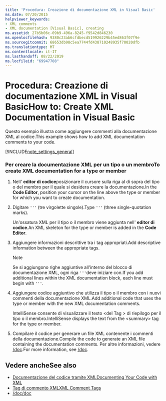 ```yaml
---
title: 'Procedura: Creazione di documentazione XML in Visual Basic'
ms.date: 07/20/2015
helpviewer_keywords:
- XML comments
- XML documentation [Visual Basic], creating
ms.assetid: 27b5b06c-09b9-496a-8245-f9542d846230
ms.openlocfilehash: 9380c23ab6cfdbecd519926229b45ed863f07f9e
ms.sourcegitcommit: 68653db98c5ea7744fd438710248935f70020dfb
ms.translationtype: MT
ms.contentlocale: it-IT
ms.lasthandoff: 08/22/2019
ms.locfileid: "69947708"
---
```

# <a name="how-to-create-xml-documentation-in-visual-basic"></a><span data-ttu-id="0df2f-102">Procedura: Creazione di documentazione XML in Visual Basic</span><span class="sxs-lookup"><span data-stu-id="0df2f-102">How to: Create XML Documentation in Visual Basic</span></span>
<span data-ttu-id="0df2f-103">Questo esempio illustra come aggiungere commenti alla documentazione XML al codice.</span><span class="sxs-lookup"><span data-stu-id="0df2f-103">This example shows how to add XML documentation comments to your code.</span></span>  
  
[!INCLUDE[note_settings_general](~/includes/note-settings-general-md.md)]  
  
### <a name="to-create-xml-documentation-for-a-type-or-member"></a><span data-ttu-id="0df2f-104">Per creare la documentazione XML per un tipo o un membro</span><span class="sxs-lookup"><span data-stu-id="0df2f-104">To create XML documentation for a type or member</span></span>  
  
1. <span data-ttu-id="0df2f-105">Nell' **editor di codice**posizionare il cursore sulla riga al di sopra del tipo o del membro per il quale si desidera creare la documentazione.</span><span class="sxs-lookup"><span data-stu-id="0df2f-105">In the **Code Editor**, position your cursor on the line above the type or member for which you want to create documentation.</span></span>  
  
2. <span data-ttu-id="0df2f-106">Digitare `'''` (tre virgolette singole).</span><span class="sxs-lookup"><span data-stu-id="0df2f-106">Type `'''` (three single-quotation marks).</span></span>  
  
     <span data-ttu-id="0df2f-107">Un'ossatura XML per il tipo o il membro viene aggiunta nell' **editor di codice**.</span><span class="sxs-lookup"><span data-stu-id="0df2f-107">An XML skeleton for the type or member is added in the **Code Editor**.</span></span>  
  
3. <span data-ttu-id="0df2f-108">Aggiungere informazioni descrittive tra i tag appropriati.</span><span class="sxs-lookup"><span data-stu-id="0df2f-108">Add descriptive information between the appropriate tags.</span></span>  
  
    > [!NOTE]
    > <span data-ttu-id="0df2f-109">Se si aggiungono righe aggiuntive all'interno del blocco di documentazione XML, ogni riga `'''`deve iniziare con.</span><span class="sxs-lookup"><span data-stu-id="0df2f-109">If you add additional lines within the XML documentation block, each line must begin with `'''`.</span></span>  
  
4. <span data-ttu-id="0df2f-110">Aggiungere codice aggiuntivo che utilizza il tipo o il membro con i nuovi commenti della documentazione XML.</span><span class="sxs-lookup"><span data-stu-id="0df2f-110">Add additional code that uses the type or member with the new XML documentation comments.</span></span>  
  
     <span data-ttu-id="0df2f-111">IntelliSense consente di visualizzare il testo \<del Tag > di riepilogo per il tipo o il membro.</span><span class="sxs-lookup"><span data-stu-id="0df2f-111">IntelliSense displays the text from the \<summary> tag for the type or member.</span></span>  
  
5. <span data-ttu-id="0df2f-112">Compilare il codice per generare un file XML contenente i commenti della documentazione.</span><span class="sxs-lookup"><span data-stu-id="0df2f-112">Compile the code to generate an XML file containing the documentation comments.</span></span> <span data-ttu-id="0df2f-113">Per altre informazioni, vedere [/doc](../../../visual-basic/reference/command-line-compiler/doc.md).</span><span class="sxs-lookup"><span data-stu-id="0df2f-113">For more information, see [/doc](../../../visual-basic/reference/command-line-compiler/doc.md).</span></span>  
  
## <a name="see-also"></a><span data-ttu-id="0df2f-114">Vedere anche</span><span class="sxs-lookup"><span data-stu-id="0df2f-114">See also</span></span>

- [<span data-ttu-id="0df2f-115">Documentazione del codice tramite XML</span><span class="sxs-lookup"><span data-stu-id="0df2f-115">Documenting Your Code with XML</span></span>](../../../visual-basic/programming-guide/program-structure/documenting-your-code-with-xml.md)
- [<span data-ttu-id="0df2f-116">Tag di commento XML</span><span class="sxs-lookup"><span data-stu-id="0df2f-116">XML Comment Tags</span></span>](../../../visual-basic/language-reference/xmldoc/index.md)
- [<span data-ttu-id="0df2f-117">/doc</span><span class="sxs-lookup"><span data-stu-id="0df2f-117">/doc</span></span>](../../../visual-basic/reference/command-line-compiler/doc.md)
